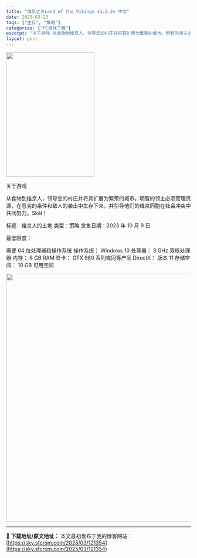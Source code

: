 ```yaml
---
title: "维京之乡Land of the Vikings v1.2.2v 中文"
date: 2025-03-23
tags: ["生存", "策略"]
categories: ["PC游戏下载"]
excerpt: "关于游戏 从食物到维京人，领导您的村庄并将其扩展为繁荣的城市。明智的领主必须管理资源，在恶劣的条件和敌人的袭击中生存下来，并引导他们的维京同胞在社会冲突中共同努力。Skál！ 标题：维京人的土地 类型：策略 发售日期：2023 年 10 月 9 日 最低限度： 需要 64 位处理器和操作系统 操作系&hellip;"
layout: post
---
```


<img class="aligncenter size-full wp-image-121356" src="https://sky.sfcrom.com/wp-content/uploads/2025/03/2025032315245680.webp" alt="" width="241" height="339" />

关于游戏

从食物到维京人，领导您的村庄并将其扩展为繁荣的城市。明智的领主必须管理资源，在恶劣的条件和敌人的袭击中生存下来，并引导他们的维京同胞在社会冲突中共同努力。Skál！

标题：维京人的土地
类型：策略
发售日期：2023 年 10 月 9 日

最低限度：

需要 64 位处理器和操作系统
操作系统： Windows 10
处理器： 3 GHz 双核处理器
内存： 6 GB RAM
显卡： GTX 960 系列或同等产品
DirectX： 版本 11
存储空间： 10 GB 可用空间

<img class="aligncenter size-full wp-image-121355" src="https://sky.sfcrom.com/wp-content/uploads/2025/03/2025032315245546.webp" alt="" width="1200" height="675" />

---
📖 **下载地址/原文地址：** 本文最初发布于我的博客网站：[https://sky.sfcrom.com/2025/03/121354](https://sky.sfcrom.com/2025/03/121354)

